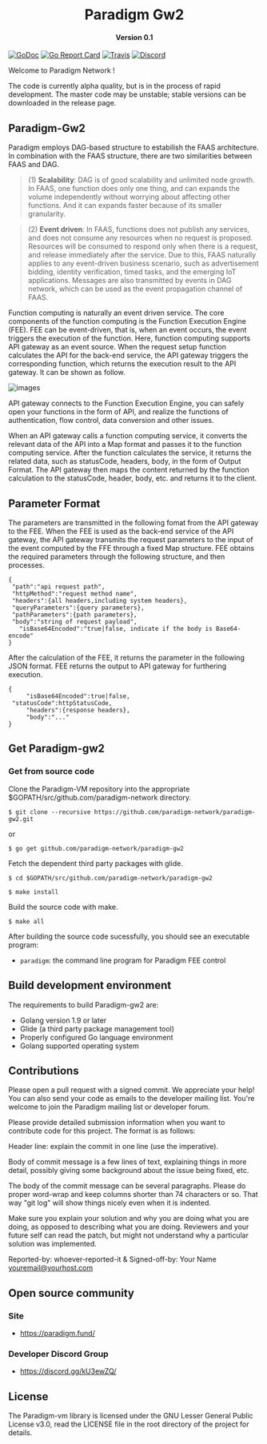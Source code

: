 <h1 align="center">Paradigm Gw2 </h1>
<h4 align="center">Version 0.1 </h4>

[![GoDoc](https://godoc.org/github.com/paradigm-network/paradigm-gw2?status.svg)](https://godoc.org/github.com/paradigm-network/paradigm-gw2)
[![Go Report Card](https://goreportcard.com/badge/github.com/paradigm-network/paradigm-gw2)](https://goreportcard.com/report/github.com/paradigm-network/paradigm-gw2)
[![Travis](https://travis-ci.org/paradigm/paradigm.svg?branch=master)](https://travis-ci.org/paradigm/paradigm)
[![Discord](https://img.shields.io/discord/102860784329052160.svg)](https://discord.gg/kU3ewZQ)

Welcome to Paradigm Network !

The code is currently alpha quality, but is in the process of rapid development. The master code may be unstable; stable versions can be downloaded in the release page.


## Paradigm-Gw2 

Paradigm employs DAG-based structure to estabilish the FAAS architecture. In combination with the FAAS structure, there are two similarities between FAAS and DAG. 

>(1) **Scalability**: DAG is of good scalability and unlimited node growth. In FAAS, one function does only one thing, and can expands the volume independently without worrying about affecting other functions. And it can expands faster because of its smaller granularity. 

>(2) **Event driven**: In FAAS, functions does not publish any services, and does not consume any resources when no request is proposed.  Resources will be consumed to respond only when there is a request, and release immediately after the service. Due to this, FAAS naturally applies to any event-driven business scenario, such as  advertisement bidding, identity verification, timed tasks, and the emerging IoT applications. Messages are also transmitted by events in DAG network, which can be used as the event propagation channel of FAAS.


Function computing is naturally an event driven service. The core components of the function computing is the Function Execution Engine (FEE). FEE can be event-driven, that is, when an event occurs, the event triggers the execution of the function. Here, function computing supports API gateway as an event source. When the request setup function calculates the API for the back-end service, the API gateway triggers the corresponding function, which returns the execution result to the API gateway. It can be shown as follow. 


![images](https://github.com/shiningmyheart/paradigm-gw2/blob/master/images/pic-gw.png)


API gateway connects to the Function Execution Engine, you can safely open your functions in the form of API, and realize the functions of authentication, flow control, data conversion and other issues.


When an API gateway calls a function computing service, it converts the relevant data of the API into a Map format and passes it to the function computing service. After the function calculates the service, it returns the related data, such as statusCode, headers, body, in the form of Output Format. The API gateway then maps the content returned by the function calculation to the statusCode, header, body, etc. and returns it to the client.


## Parameter Format

The parameters are transmitted in the following fomat from the API gateway to the FEE. When the FEE is used as the back-end service of the API gateway, the API gateway transmits the request parameters to the input of the event computed by the FFE through a fixed Map structure. FEE obtains the required parameters through the following structure, and then processes.

	{
   	 "path":"api request path",
   	 "httpMethod":"request method name",
   	 "headers":{all headers,including system headers},
   	 "queryParameters":{query parameters},
   	 "pathParameters":{path parameters},
   	 "body":"string of request payload",
 	   "isBase64Encoded":"true|false, indicate if the body is Base64-encode"
	}



After the calculation of the FEE, it returns the parameter in the following JSON format. FEE returns the output to API gateway for furthering execution.

	{
    	 "isBase64Encoded":true|false,
	 "statusCode":httpStatusCode,
         "headers":{response headers},
         "body":"..."
	}
	
## Get Paradigm-gw2
### Get from source code

Clone the Paradigm-VM repository into the appropriate $GOPATH/src/github.com/paradigm-network directory.

```
$ git clone --recursive https://github.com/paradigm-network/paradigm-gw2.git
```
or
```
$ go get github.com/paradigm-network/paradigm-gw2
```
Fetch the dependent third party packages with glide.

```
$ cd $GOPATH/src/github.com/paradigm-network/paradigm-gw2

$ make install
```

Build the source code with make.

```
$ make all
```

After building the source code sucessfully, you should see an executable program:

- `paradigm`: the command line program for Paradigm FEE control



## Build development environment
The requirements to build Paradigm-gw2 are:

- Golang version 1.9 or later
- Glide (a third party package management tool)
- Properly configured Go language environment
- Golang supported operating system


## Contributions

Please open a pull request with a signed commit. We appreciate your help! You can also send your code as emails to the developer mailing list. You're welcome to join the Paradigm mailing list or developer forum.

Please provide detailed submission information when you want to contribute code for this project. The format is as follows:

Header line: explain the commit in one line (use the imperative).

Body of commit message is a few lines of text, explaining things  in more detail, possibly giving some background about the issue  being fixed, etc.

The body of the commit message can be several paragraphs. Please do proper word-wrap and keep columns shorter than 74 characters or so. That way "git log" will show things  nicely even when it is indented.

Make sure you explain your solution and why you are doing what you are  doing, as opposed to describing what you are doing. Reviewers and your  future self can read the patch, but might not understand why a  particular solution was implemented.

Reported-by: whoever-reported-it &
Signed-off-by: Your Name [youremail@yourhost.com](mailto:youremail@yourhost.com)



## Open source community
### Site

- <https://paradigm.fund/>

### Developer Discord Group

- <https://discord.gg/kU3ewZQ/>

## License

The Paradigm-vm library is licensed under the GNU Lesser General Public License v3.0, read the LICENSE file in the root directory of the project for details.